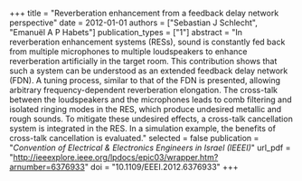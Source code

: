 +++
title = "Reverberation enhancement from a feedback delay network perspective"
date = 2012-01-01
authors = ["Sebastian J Schlecht", "Emanuël A P Habets"]
publication_types = ["1"]
abstract = "In reverberation enhancement systems (RESs), sound is constantly fed back from multiple microphones to multiple loudspeakers to enhance reverberation artificially in the target room. This contribution shows that such a system can be understood as an extended feedback delay network (FDN). A tuning process, similar to that of the FDN is presented, allowing arbitrary frequency-dependent reverberation elongation. The cross-talk between the loudspeakers and the microphones leads to comb filtering and isolated ringing modes in the RES, which produce undesired metallic and rough sounds. To mitigate these undesired effects, a cross-talk cancellation system is integrated in the RES. In a simulation example, the benefits of cross-talk cancellation is evaluated."
selected = false
publication = "*Convention of Electrical & Electronics Engineers in Israel (IEEEI)*"
url_pdf = "http://ieeexplore.ieee.org/lpdocs/epic03/wrapper.htm?arnumber=6376933"
doi = "10.1109/EEEI.2012.6376933"
+++

